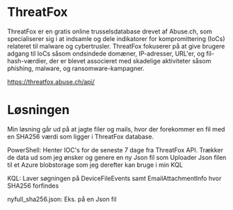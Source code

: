 # ThreatFox
ThreatFox er en gratis online trusselsdatabase drevet af Abuse.ch, som specialiserer sig i at indsamle og dele indikatorer for kompromittering (IoCs) relateret til malware og cybertrusler. ThreatFox fokuserer på at give brugere adgang til IoCs såsom ondsindede domæner, IP-adresser, URL'er, og fil-hash-værdier, der er blevet associeret med skadelige aktiviteter såsom phishing, malware, og ransomware-kampagner.

https://threatfox.abuse.ch/api/

# Løsningen
Min løsning går ud på at jagte filer og mails, hvor der forekommer en fil med en SHA256 værdi som ligger i ThreatFox database.

PowerShell:
Henter IOC's for de seneste 7 dage fra ThreatFox API.
Trækker de data ud som jeg ønsker og genere en ny Json fil som Uploader Json filen til et Azure blobstorage som jeg derefter kan bruge i min KQL

KQL: 
Laver søgningen på DeviceFileEvents  samt EmailAttachmentInfo  hvor SHA256 forfindes 

nyfull_sha256.json:
Eks. på en Json fil
